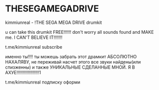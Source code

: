 # THESEGAMEGADRIVE
kimmiunreal - !THE SEGA MEGA DRIVE drumkit

u can take this drumkit FREE!!!!!! don't worry 
all sounds found and MAKE me. I CAN'T BELIEVE IT!!!!!!!

t.me/kimmiunreal subscribe

именно ты!!!! ты можешь забрать этот драмкит АБСОЛЮТНО НАХАЛЯВУ, не переживай насчет этого
все звуки найдены(или спизженны) и также УНИКАЛЬНЫЕ СДЕЛАННЫЕ МНОЙ. Я В АХУЕ!!!!!!!!!!!!!!!!!!1

t.me/kimmiunreal подписку оформи
